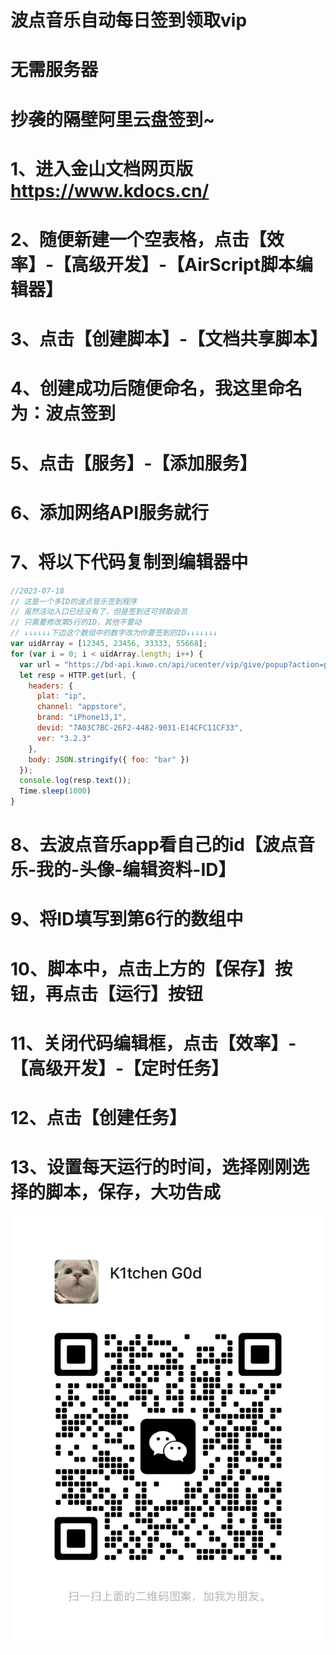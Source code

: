 # 波点音乐自动每日签到领取vip
# 无需服务器
# 抄袭的隔壁阿里云盘签到~
# 1、进入金山文档网页版 https://www.kdocs.cn/
# 2、随便新建一个空表格，点击【效率】-【高级开发】-【AirScript脚本编辑器】
# 3、点击【创建脚本】-【文档共享脚本】
# 4、创建成功后随便命名，我这里命名为：波点签到
# 5、点击【服务】-【添加服务】
# 6、添加网络API服务就行
# 7、将以下代码复制到编辑器中
```JavaScript
//2023-07-18
// 这是一个多ID的波点音乐签到程序
// 虽然活动入口已经没有了，但是签到还可领取会员
// 只需要修改第5行的ID，其他不要动
// ↓↓↓↓↓↓下边这个数组中的数字改为你要签到的ID↓↓↓↓↓↓↓
var uidArray = [12345, 23456, 33333, 55668];
for (var i = 0; i < uidArray.length; i++) {
  var url = "https://bd-api.kuwo.cn/api/ucenter/vip/give/popup?action=play&uid=" + uidArray[i] + "&token=137acd3e6d8876020741da2ef35a316b";
  let resp = HTTP.get(url, {
    headers: {
      plat: "ip",
      channel: "appstore",
      brand: "iPhone13,1",
      devid: "7A03C7BC-26F2-4482-9031-E14CFC11CF33",
      ver: "3.2.3"
    },
    body: JSON.stringify({ foo: "bar" })
  });
  console.log(resp.text());
  Time.sleep(1000)
}
```
# 8、去波点音乐app看自己的id【波点音乐-我的-头像-编辑资料-ID】
# 9、将ID填写到第6行的数组中
# 10、脚本中，点击上方的【保存】按钮，再点击【运行】按钮
# 11、关闭代码编辑框，点击【效率】-【高级开发】-【定时任务】
# 12、点击【创建任务】
# 13、设置每天运行的时间，选择刚刚选择的脚本，保存，大功告成
![opensuse-laptop](/aa1dba530c1f056a86971d751d2983a.jpg)

